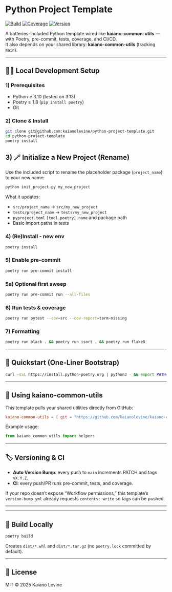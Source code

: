 # Python Project Template

[![Build](https://github.com/kaianolevine/python-project-template/actions/workflows/test.yml/badge.svg)](https://github.com/kaianolevine/python-project-template/actions/workflows/test.yml)
[![Coverage](https://img.shields.io/badge/coverage-auto--updated-brightgreen.svg)](https://github.com/kaianolevine/python-project-template)
[![Version](https://img.shields.io/github/v/tag/kaianolevine/python-project-template?label=version)](https://github.com/kaianolevine/python-project-template/releases)

A batteries-included Python template wired like **kaiano-common-utils** — with Poetry, pre-commit, tests, coverage, and CI/CD.  
It also depends on your shared library: **kaiano-common-utils** (tracking `main`).

---

## 🧑‍💻 Local Development Setup

### 1) Prerequisites
- Python ≥ 3.10 (tested on 3.13)
- Poetry ≥ 1.8 (`pip install poetry`)
- Git

### 2) Clone & Install
```bash
git clone git@github.com:kaianolevine/python-project-template.git
cd python-project-template
poetry install
```

## 3) 🪄 Initialize a New Project (Rename)
Use the included script to rename the placeholder package (`project_name`) to your new name:
```bash
python init_project.py my_new_project
```

What it updates:
- `src/project_name` → `src/my_new_project`
- `tests/project_name` → `tests/my_new_project`
- `pyproject.toml` `[tool.poetry].name` and package path
- Basic import paths in tests

### 4) (Re)Install - new env
```bash
poetry install
```

### 5) Enable pre-commit
```bash
poetry run pre-commit install
```

### 5a) Optional first sweep
```bash
poetry run pre-commit run --all-files
```

### 6) Run tests & coverage
```bash
poetry run pytest --cov=src --cov-report=term-missing
```

### 7) Formatting
```bash
poetry run black . && poetry run isort . && poetry run flake8
```

---

## 🚀 Quickstart (One-Liner Bootstrap)
```bash
curl -sSL https://install.python-poetry.org | python3 - && export PATH="$HOME/.local/bin:$PATH" && poetry install && poetry run pre-commit install && poetry run pytest --maxfail=1 --disable-warnings -q
```

---

## 🔗 Using kaiano-common-utils
This template pulls your shared utilities directly from GitHub:
```toml
kaiano-common-utils = { git = "https://github.com/kaianolevine/kaiano-common-utils.git", branch = "main" }
```

Example usage:
```python
from kaiano_common_utils import helpers
```

---

## 🏷️ Versioning & CI
- **Auto Version Bump**: every push to `main` increments PATCH and tags `vX.Y.Z`.
- **CI**: every push/PR runs pre-commit, tests, and coverage.

If your repo doesn’t expose “Workflow permissions,” this template’s `version-bump.yml` already requests `contents: write` so tags can be pushed.

---


---

## 🧱 Build Locally
```bash
poetry build
```
Creates `dist/*.whl` and `dist/*.tar.gz` (no `poetry.lock` committed by default).

---

## 🧾 License
MIT © 2025 Kaiano Levine
